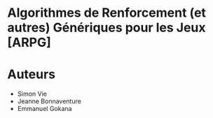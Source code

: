 # Algorithmes de Renforcement (et autres) Génériques pour les Jeux [ARPG]

# Auteurs

- Simon Vie
- Jeanne Bonnaventure
- Emmanuel Gokana

